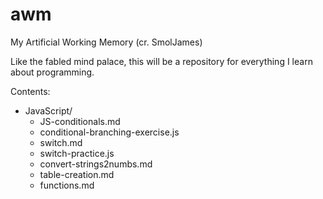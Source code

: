 # awm
My Artificial Working Memory (cr. SmolJames)

Like the fabled mind palace, this will be a repository for everything I learn 
about programming.

Contents:

- JavaScript/
    - JS-conditionals.md
    - conditional-branching-exercise.js
    - switch.md
    - switch-practice.js
    - convert-strings2numbs.md
    - table-creation.md
    - functions.md